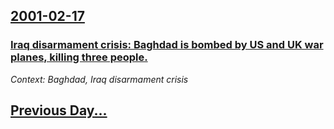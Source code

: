 ## [2001-02-17](/news/2001/02/17/index.md)

### [ Iraq disarmament crisis: Baghdad is bombed by US and UK war planes, killing three people.](/news/2001/02/17/iraq-disarmament-crisis-baghdad-is-bombed-by-us-and-uk-war-planes-killing-three-people.md)
_Context: Baghdad, Iraq disarmament crisis_

## [Previous Day...](/news/2001/02/16/index.md)

